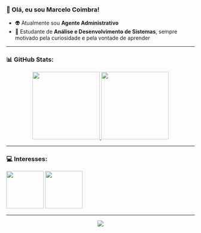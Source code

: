 ### 🤘 Olá, eu sou Marcelo Coimbra!

- 👽 Atualmente sou **Agente Administrativo**
- 🚀 Estudante de **Análise e Desenvolvimento de Sistemas**, sempre motivado pela curiosidade e pela vontade de aprender

---

### 📊 **GitHub Stats:**

<div align="center">
  <a href="https://github.com/marcelo-coimbra">
    <img height="180em" src="https://github-readme-stats.vercel.app/api?username=marcelo-coimbra&show_icons=true&theme=vue-dark&include_all_commits=true&count_private=true"/>
    <img height="180em" src="https://github-readme-stats.vercel.app/api/top-langs/?username=marcelo-coimbra&layout=compact&langs_count=16&theme=vue-dark"/>
  </a>
</div>

---

### 💻 **Interesses:**

<img src="https://cdn.jsdelivr.net/gh/devicons/devicon@latest/icons/python/python-original-wordmark.svg" width="100px"> <img src="https://cdn.jsdelivr.net/gh/devicons/devicon@latest/icons/mysql/mysql-original-wordmark.svg" width="100px">
  
---

<div align="center">
  <img src="https://www.alura.com.br/artigos/assets/como-criar-um-readme-para-seu-perfil-github/imagem14.gif"/>
</div>
